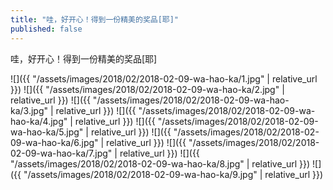 ```yaml
---
title: "哇，好开心！得到一份精美的奖品[耶]"
published: false
---
```

哇，好开心！得到一份精美的奖品[耶]



![]({{ "/assets/images/2018/02/2018-02-09-wa-hao-ka/1.jpg" | relative_url }})
![]({{ "/assets/images/2018/02/2018-02-09-wa-hao-ka/2.jpg" | relative_url }})
![]({{ "/assets/images/2018/02/2018-02-09-wa-hao-ka/3.jpg" | relative_url }})
![]({{ "/assets/images/2018/02/2018-02-09-wa-hao-ka/4.jpg" | relative_url }})
![]({{ "/assets/images/2018/02/2018-02-09-wa-hao-ka/5.jpg" | relative_url }})
![]({{ "/assets/images/2018/02/2018-02-09-wa-hao-ka/6.jpg" | relative_url }})
![]({{ "/assets/images/2018/02/2018-02-09-wa-hao-ka/7.jpg" | relative_url }})
![]({{ "/assets/images/2018/02/2018-02-09-wa-hao-ka/8.jpg" | relative_url }})
![]({{ "/assets/images/2018/02/2018-02-09-wa-hao-ka/9.jpg" | relative_url }})
